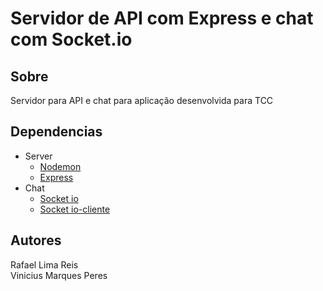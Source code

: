 # Servidor de API com Express e chat com Socket.io

## Sobre

Servidor para API e chat para aplicação desenvolvida para TCC

## Dependencias

* Server
  * [Nodemon](https://nodemon.io)
  * [Express](https://expressjs.com/)
* Chat
  * [Socket io](https://socket.io/)
  * [Socket io-cliente](https://www.npmjs.com/package/socket.io-client)
  
  
## Autores
Rafael Lima Reis  
Vinicius Marques Peres
